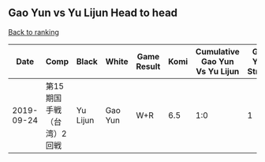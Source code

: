 ## Gao Yun vs Yu Lijun Head to head

[Back to ranking](../../index.md)




| **Date** | **Comp** | **Black** | **White** | **Game Result** | **Komi** | **Cumulative Gao Yun Vs Yu Lijun** | **Gao Yun Streak** | **Yu Lijun Streak** | 
| --- | --- | --- | --- | --- | --- | --- | --- | --- |
| 2019-09-24 | 第15期国手戦（台湾）2回戦 | Yu Lijun | Gao Yun | W+R | 6.5 | 1:0 | 1 | 0 |




